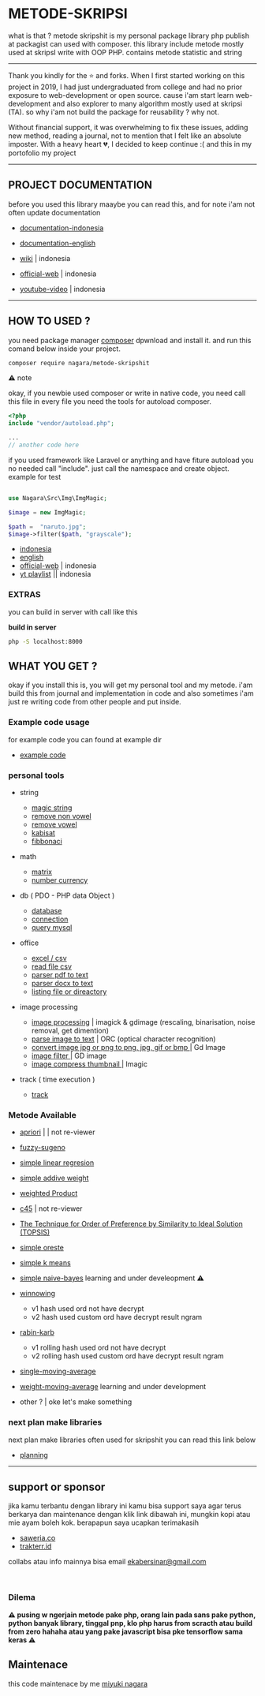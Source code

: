 # METODE-SKRIPSI

what is that ? metode skripshit is my personal package library php publish at packagist can used with composer. this library include metode mostly used at skripsI write with OOP PHP. contains metode statistic and string

---

Thank you kindly for the ⭐ and forks. When I first started working on this project in 2019, I had just undergraduated from college and had no prior exposure to web-development or open source. cause i'am start learn web-development and also explorer to many algorithm mostly used at skripsi (TA). so why i'am not build the package for reusability ? why not.

Without financial support, it was overwhelming to fix these issues, adding new method, reading a journal, not to mention that I felt like an absolute imposter. With a heavy heart 💔, I decided to keep continue :( and this in my portofolio my project

---

## PROJECT DOCUMENTATION

before you used this library maaybe you can read this, and for note i'am not often update documentation

- [documentation-indonesia](https://github.com/naagaraa/metode-skriphit/tree/main/documents/manual-indonesia.md)
- [documentation-english](https://github.com/naagaraa/metode-skriphit/tree/main/documents/manual-english.md)

- [wiki](https://github.com/naagaraa/metode-skriphit/tree/main/wiki.md) | indonesia
- [official-web](https://nagara.gitbook.io/myphp-tools/) | indonesia
- [youtube-video](https://www.youtube.com/playlist?list=PLK5_CL-hAKCfNQkFHBOigInCJKk_F6-mY) | indonesia

---

## HOW TO USED ?

you need package manager [composer](https://getcomposer.org/) dpwnload and install it. and run this comand below inside your project.

```bash
composer require nagara/metode-skripshit
```

:warning: note

okay, if you newbie used composer or write in native code, you need call this file in every file you need the tools for autoload composer.

```php
<?php
include "vendor/autoload.php";

...
// another code here

```

if you used framework like Laravel or anything and have fiture autoload you no needed call "include". just call the namespace and create object. example for test

```php

use Nagara\Src\Img\ImgMagic;

$image = new ImgMagic;

$path =  "naruto.jpg";
$image->filter($path, "grayscale");

```

- [indonesia](https://github.com/naagaraa/metode-skriphit/tree/main/documents/manual-indonesia.md)
- [english](https://github.com/naagaraa/metode-skriphit/tree/main/documents/manual-english.md)
- [official-web](https://nagara.gitbook.io/myphp-tools/) | indonesia
- [yt playlist](https://www.youtube.com/playlist?list=PLK5_CL-hAKCfNQkFHBOigInCJKk_F6-mY) || indonesia

### EXTRAS

you can build in server with call like this

**build in server**

```bash
php -S localhost:8000
```

## WHAT YOU GET ?

okay if you install this is, you will get my personal tool and my metode. i'am build this from journal and implementation in code and also sometimes i'am just re writing code from other people and put inside.

### Example code usage

for example code you can found at example dir

- [example code](https://github.com/naagaraa/metode-skriphit/blob/main/example)

### personal tools

- string

  - [magic string](https://github.com/naagaraa/metode-skriphit/blob/main/src/str/readme.md)
  - [remove non vowel](https://github.com/naagaraa/metode-skripsi/blob/main/src/str/readme.md#remove-non-vowel)
  - [remove vowel](https://github.com/naagaraa/metode-skripsi/blob/main/src/str/readme.md#remove-non-vowel)
  - [kabisat](https://github.com/naagaraa/metode-skripsi/blob/main/src/str/readme.md#check-years-is-kabisat)
  - [fibbonaci](https://github.com/naagaraa/metode-skripsi/blob/main/src/str/readme.md#fibbonaci)

- math

  - [matrix](https://github.com/naagaraa/metode-skriphit/blob/main/src/math/readme.md)
  - [number currency](https://github.com/naagaraa/metode-skripsi/blob/main/src/math/readme.md#numbercurrency)

- db ( PDO - PHP data Object )
  - [database](https://github.com/naagaraa/metode-skriphit/blob/main/src/db/readme.md)
  - [connection](https://github.com/naagaraa/metode-skriphit/blob/main/src/db/readme.md)
  - [query mysql](https://github.com/naagaraa/metode-skriphit/blob/main/src/db/readme.md)
- office

  - [excel / csv](https://github.com/naagaraa/metode-skriphit/blob/main/src/office/readme.md)
  - [read file csv](https://github.com/naagaraa/metode-skriphit/blob/main/src/office/readme.md)
  - [parser pdf to text](https://github.com/naagaraa/metode-skriphit/blob/main/src/office/readme.md)
  - [parser docx to text](https://github.com/naagaraa/metode-skriphit/blob/main/src/office/readme.md)
  - [listing file or direactory](https://github.com/naagaraa/metode-skriphit/blob/main/src/office/readme.md)

- image processing

  - [image processing](https://github.com/naagaraa/metode-skriphit/tree/main/src/img/readme.md) | imagick & gdimage (rescaling, binarisation, noise removal, get dimention)
  - [parse image to text](https://github.com/naagaraa/metode-skriphit/tree/main/src/img/readme.md) | ORC (optical character recognition)
  - [convert image jpg or png to png, jpg, gif or bmp ](https://github.com/naagaraa/metode-skriphit/tree/main/src/img/readme.md) | Gd Image
  - [image filter ](https://github.com/naagaraa/metode-skriphit/tree/main/src/img/readme.md) | GD image
  - [image compress thumbnail ](https://github.com/naagaraa/metode-skriphit/tree/main/src/img/readme.md) | Imagic

- track ( time execution )
  - [track ](https://github.com/naagaraa/metode-skriphit/tree/main/src/timetrack.md)

### Metode Available

- [apriori](https://github.com/naagaraa/metode-skriphit/blob/main/src/metode/apriori/readme.md) | | not re-viewer

- [fuzzy-sugeno](https://github.com/naagaraa/metode-skriphit/blob/main/src/metode/fuzzy/readme.md)

- [simple linear regresion](https://github.com/naagaraa/metode-skriphit/blob/main/src/metodelinear-regresion/readme.md)

- [simple addive weight](https://github.com/naagaraa/metode-skriphit/blob/main/src/metode/saw/readme.md)

- [weighted Product](https://github.com/naagaraa/metode-skriphit/blob/main/src/metode/wp/readme.md)

- [c45](https://github.com/naagaraa/metode-skriphit/blob/main/src/metode/c45/readme.md) | not re-viewer

- [The Technique for Order of Preference by Similarity to Ideal Solution (TOPSIS)](https://github.com/naagaraa/metode-skriphit/blob/main/src/metode/topsis/readme.md)

- [simple oreste](https://github.com/naagaraa/metode-skriphit/blob/main/src/metode/oreste/readme.md)

- [simple k means](https://github.com/naagaraa/metode-skriphit/blob/main/src/metode/k-means/readme.md)

- [simple naive-bayes](https://github.com/naagaraa/metode-skriphit/blob/main/src/metode/naive-bayes/readme.md) learning and under develeopment :warning:

- [winnowing](https://github.com/naagaraa/metode-skriphit/blob/main/src/metode/winnowing/readme.md)

  - v1 hash used ord not have decrypt
  - v2 hash used custom ord have decrypt result ngram

- [rabin-karb](https://github.com/naagaraa/metode-skriphit/blob/main/src/metode/rabin-karb/readme.md)

  - v1 rolling hash used ord not have decrypt
  - v2 rolling hash used custom ord have decrypt result ngram

- [single-moving-average](https://github.com/naagaraa/metode-skriphit/blob/main/src/metode/single-moving-average/readme.md)
- [weight-moving-average](https://github.com/naagaraa/metode-skriphit/blob/main/src/metode/weight-moving-average/readme.md)
  learning and under development
- other ? | oke let's make something

### next plan make libraries

next plan make libraries often used for skripshit you can read this link below

- [planning](https://github.com/naagaraa/metode-skriphit/tree/main/src/metode/readme.md)

---

## support or sponsor

jika kamu terbantu dengan library ini kamu bisa support saya agar terus berkarya dan maintenance dengan klik link dibawah ini, mungkin kopi atau mie ayam boleh kok. berapapun saya ucapkan terimakasih

- [saweria.co](https://saweria.co/naagaraa)
- [trakterr.id](https://trakteer.id/naagaraa/tip)

collabs atau info mainnya bisa email ekabersinar@gmail.com

<br>

### Dilema

**:warning: pusing w ngerjain metode pake php, orang lain pada sans pake python, python banyak library, tinggal pnp, klo php harus from scracth atau build from zero hahaha atau yang pake javascript bisa pke tensorflow sama keras :warning:**

## Maintenace

this code maintenace by me [miyuki nagara](https://github.com/naagaraa)
